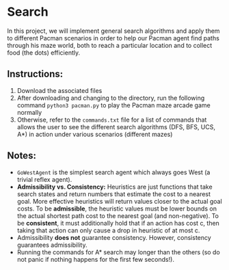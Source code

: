 # Search
In this project, we will implement general search algorithms and apply them to different Pacman scenarios in order to help our Pacman agent find paths through his maze world, both to reach a particular location and to collect food (the dots) efficiently.

## Instructions:
1. Download the associated files
2. After downloading and changing to the directory, run the following command `python3 pacman.py` to play the Pacman maze arcade game normally
3. Otherwise, refer to the `commands.txt` file for a list of commands that allows the user to see the different search algorithms (DFS, BFS, UCS, A*) in action under various scenarios (different mazes)

## Notes:
* `GoWestAgent` is the simplest search agent which always goes West (a trivial reflex agent).
* __Admissibility vs. Consistency:__ Heuristics are just functions that take search states and return numbers that estimate the cost to a nearest goal. More effective heuristics will return values closer to the actual goal costs. To be __admissible__, the heuristic values must be lower bounds on the actual shortest path cost to the nearest goal (and non-negative). To be __consistent__, it must additionally hold that if an action has cost c, then taking that action can only cause a drop in heuristic of at most c.
* Admissibility __does not__ guarantee consistency. However, consistency guarantees admissibility.
* Running the commands for A* search may longer than the others (so do not panic if nothing happens for the first few seconds!).
